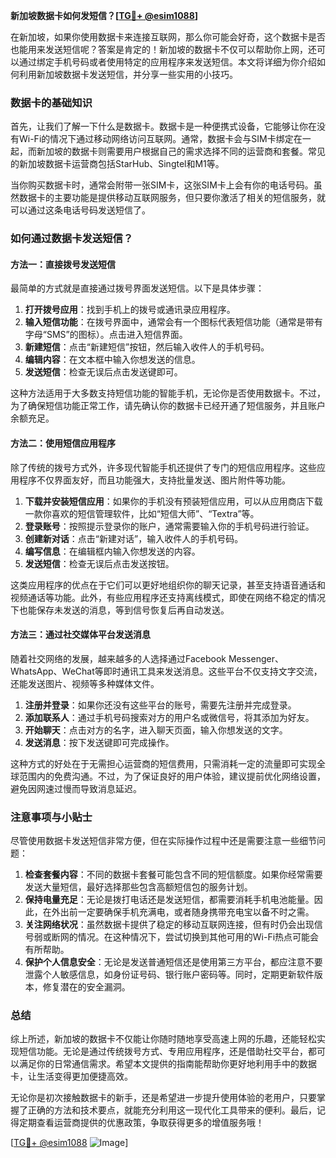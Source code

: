**新加坡数据卡如何发短信？[[TG💪+ @esim1088](https://t.me/s/esim1088)]**

在新加坡，如果你使用数据卡来连接互联网，那么你可能会好奇，这个数据卡是否也能用来发送短信呢？答案是肯定的！新加坡的数据卡不仅可以帮助你上网，还可以通过绑定手机号码或者使用特定的应用程序来发送短信。本文将详细为你介绍如何利用新加坡数据卡发送短信，并分享一些实用的小技巧。

### 数据卡的基础知识

首先，让我们了解一下什么是数据卡。数据卡是一种便携式设备，它能够让你在没有Wi-Fi的情况下通过移动网络访问互联网。通常，数据卡会与SIM卡绑定在一起，而新加坡的数据卡则需要用户根据自己的需求选择不同的运营商和套餐。常见的新加坡数据卡运营商包括StarHub、Singtel和M1等。

当你购买数据卡时，通常会附带一张SIM卡，这张SIM卡上会有你的电话号码。虽然数据卡的主要功能是提供移动互联网服务，但只要你激活了相关的短信服务，就可以通过这条电话号码发送短信了。

### 如何通过数据卡发送短信？

#### 方法一：直接拨号发送短信

最简单的方式就是直接通过拨号界面发送短信。以下是具体步骤：

1. **打开拨号应用**：找到手机上的拨号或通讯录应用程序。
2. **输入短信功能**：在拨号界面中，通常会有一个图标代表短信功能（通常是带有字母“SMS”的图标）。点击进入短信界面。
3. **新建短信**：点击“新建短信”按钮，然后输入收件人的手机号码。
4. **编辑内容**：在文本框中输入你想发送的信息。
5. **发送短信**：检查无误后点击发送键即可。

这种方法适用于大多数支持短信功能的智能手机，无论你是否使用数据卡。不过，为了确保短信功能正常工作，请先确认你的数据卡已经开通了短信服务，并且账户余额充足。

#### 方法二：使用短信应用程序

除了传统的拨号方式外，许多现代智能手机还提供了专门的短信应用程序。这些应用程序不仅界面友好，而且功能强大，支持批量发送、图片附件等功能。

1. **下载并安装短信应用**：如果你的手机没有预装短信应用，可以从应用商店下载一款你喜欢的短信管理软件，比如“短信大师”、“Textra”等。
2. **登录账号**：按照提示登录你的账户，通常需要输入你的手机号码进行验证。
3. **创建新对话**：点击“新建对话”，输入收件人的手机号码。
4. **编写信息**：在编辑框内输入你想发送的内容。
5. **发送短信**：检查无误后点击发送按钮。

这类应用程序的优点在于它们可以更好地组织你的聊天记录，甚至支持语音通话和视频通话等功能。此外，有些应用程序还支持离线模式，即使在网络不稳定的情况下也能保存未发送的消息，等到信号恢复后再自动发送。

#### 方法三：通过社交媒体平台发送消息

随着社交网络的发展，越来越多的人选择通过Facebook Messenger、WhatsApp、WeChat等即时通讯工具来发送消息。这些平台不仅支持文字交流，还能发送图片、视频等多种媒体文件。

1. **注册并登录**：如果你还没有这些平台的账号，需要先注册并完成登录。
2. **添加联系人**：通过手机号码搜索对方的用户名或微信号，将其添加为好友。
3. **开始聊天**：点击对方的名字，进入聊天页面，输入你想发送的文字。
4. **发送消息**：按下发送键即可完成操作。

这种方式的好处在于无需担心运营商的短信费用，只需消耗一定的流量即可实现全球范围内的免费沟通。不过，为了保证良好的用户体验，建议提前优化网络设置，避免因网速过慢而导致消息延迟。

### 注意事项与小贴士

尽管使用数据卡发送短信非常方便，但在实际操作过程中还是需要注意一些细节问题：

1. **检查套餐内容**：不同的数据卡套餐可能包含不同的短信额度。如果你经常需要发送大量短信，最好选择那些包含高额短信包的服务计划。
2. **保持电量充足**：无论是拨打电话还是发送短信，都需要消耗手机电池能量。因此，在外出前一定要确保手机充满电，或者随身携带充电宝以备不时之需。
3. **关注网络状况**：虽然数据卡提供了稳定的移动互联网连接，但有时仍会出现信号弱或断网的情况。在这种情况下，尝试切换到其他可用的Wi-Fi热点可能会有所帮助。
4. **保护个人信息安全**：无论是发送普通短信还是使用第三方平台，都应注意不要泄露个人敏感信息，如身份证号码、银行账户密码等。同时，定期更新软件版本，修复潜在的安全漏洞。

### 总结

综上所述，新加坡的数据卡不仅能让你随时随地享受高速上网的乐趣，还能轻松实现短信功能。无论是通过传统拨号方式、专用应用程序，还是借助社交平台，都可以满足你的日常通信需求。希望本文提供的指南能帮助你更好地利用手中的数据卡，让生活变得更加便捷高效。

无论你是初次接触数据卡的新手，还是希望进一步提升使用体验的老用户，只要掌握了正确的方法和技术要点，就能充分利用这一现代化工具带来的便利。最后，记得定期查看运营商提供的优惠政策，争取获得更多的增值服务哦！

[[TG💪+ @esim1088](https://t.me/s/esim1088) ![Image](https://i.postimg.cc/4NQfJmqS/Snipaste-2025-05-13-00-14-12.png)]